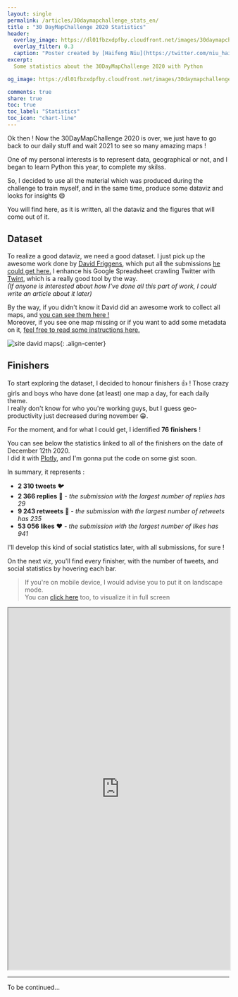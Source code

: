 ```yaml
---
layout: single
permalink: /articles/30daymapchallenge_stats_en/  
title : "30 DayMapChallenge 2020 Statistics"   
header:
  overlay_image: https://dl01fbzxdpfby.cloudfront.net/images/30daymapchallenge_stats/30dmc_stats_header.webp
  overlay_filter: 0.3
  caption: "Poster created by [Haifeng Niu](https://twitter.com/niu_haifeng)"
excerpt:
  Some statistics about the 30DayMapChallenge 2020 with Python

og_image: https://dl01fbzxdpfby.cloudfront.net/images/30daymapchallenge_stats/30dmc_stats_header.webp

comments: true
share: true
toc: true
toc_label: "Statistics"
toc_icon: "chart-line"
---
```


Ok then ! Now the 30DayMapChallenge 2020 is over, we just have to go back to our daily stuff and wait 2021 to see so many amazing maps !

One of my personal interests is to represent data, geographical or not, and I began to learn Python this year, to complete my skilss.

So, I decided to use all the material which was produced during the challenge to train myself, and in the same time, produce some dataviz and looks for insights :smile:

You will find here, as it is written, all the dataviz and the figures that will come out of it.

## Dataset

To realize a good dataviz, we need a good dataset. I just pick up the awesome work done by [David Friggens](https://twitter.com/dakvid), which put all the submissions [he could get here.](https://david.frigge.nz/30DayMapChallenge2020/) I enhance his Google Spreadsheet crawling Twitter with [Twint](https://github.com/twintproject/twint), which is a really good tool by the way.  
_(If anyone is interested about how I've done all this part of work, I could write an article about it later)_

By the way, if you didn't know it David did an awesome work to collect all maps, and [you can see them here !](https://david.frigge.nz/30DayMapChallenge2020/maps.html)  
Moreover, if you see one map missing or if you want to add some metadata on it, [feel free to read some instructions here.](https://david.frigge.nz/30DayMapChallenge2020/index.html)

![site david maps](https://dl01fbzxdpfby.cloudfront.net/images/30daymapchallenge_stats/capture_david_site.webp "David Frigge's site, which collect all submissions"){: .align-center}

## Finishers

To start exploring the dataset, I decided to honour finishers :+1: ! Those crazy girls and boys who have done (at least) one map a day, for each daily theme.  
I really don't know for who you're working guys, but I guess geo-productivity just decreased during november :grin:.

For the moment, and for what I could get, I identified **76 finishers** !

You can see below the statistics linked to all of the finishers on the date of December 12th 2020.  
I did it with [Plotly](https://plotly.com/), and I'm gonna put the code on some gist soon.

In summary, it represents :

- **2 310 tweets** :bird:
- **2 366 replies** :raising_hand: - _the submission with the largest number of replies has 29_
- **9 243 retweets** :incoming_envelope: - _the submission with the largest number of retweets has 235_
- **53 056 likes** :heart: - _the submission with the largest number of likes has 941_

I'll develop this kind of social statistics later, with all submissions, for sure !

On the next viz, you'll find every finisher, with the number of tweets, and social statistics by hovering each bar.

> If you're on mobile device, I would advise you to put it on landscape mode.  
> You can [click here](https://aurelienchaumet.github.io/data/30daymapchallenge_stats/finisher_stats.html) too, to visualize it in full screen

<iframe width="100%" height="820"
    src="https://aurelienchaumet.github.io/data/30daymapchallenge_stats/finisher_stats.html">
</iframe>

---

To be continued...
